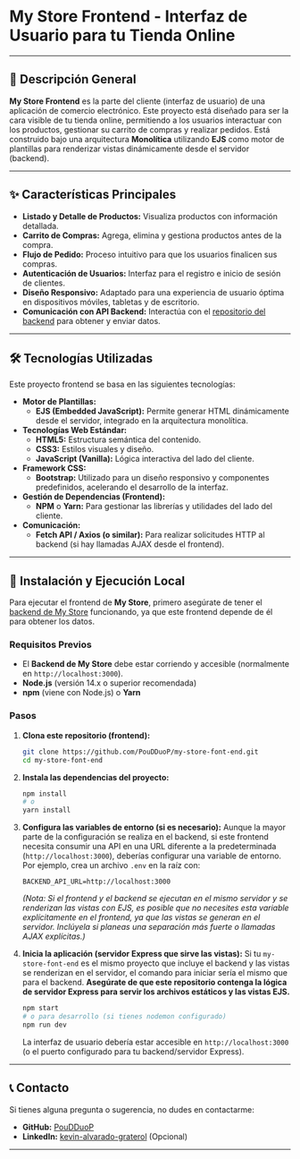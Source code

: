 # My Store Frontend - Interfaz de Usuario para tu Tienda Online

-----

## 🚀 Descripción General

**My Store Frontend** es la parte del cliente (interfaz de usuario) de una aplicación de comercio electrónico. Este proyecto está diseñado para ser la cara visible de tu tienda online, permitiendo a los usuarios interactuar con los productos, gestionar su carrito de compras y realizar pedidos. Está construido bajo una arquitectura **Monolítica** utilizando **EJS** como motor de plantillas para renderizar vistas dinámicamente desde el servidor (backend).

-----

## ✨ Características Principales

  * **Listado y Detalle de Productos:** Visualiza productos con información detallada.
  * **Carrito de Compras:** Agrega, elimina y gestiona productos antes de la compra.
  * **Flujo de Pedido:** Proceso intuitivo para que los usuarios finalicen sus compras.
  * **Autenticación de Usuarios:** Interfaz para el registro e inicio de sesión de clientes.
  * **Diseño Responsivo:** Adaptado para una experiencia de usuario óptima en dispositivos móviles, tabletas y de escritorio.
  * **Comunicación con API Backend:** Interactúa con el [repositorio del backend](https://github.com/PouDDuoP/my-store) para obtener y enviar datos.

-----

## 🛠️ Tecnologías Utilizadas

Este proyecto frontend se basa en las siguientes tecnologías:

  * **Motor de Plantillas:**
      * **EJS (Embedded JavaScript):** Permite generar HTML dinámicamente desde el servidor, integrado en la arquitectura monolítica.
  * **Tecnologías Web Estándar:**
      * **HTML5:** Estructura semántica del contenido.
      * **CSS3:** Estilos visuales y diseño.
      * **JavaScript (Vanilla):** Lógica interactiva del lado del cliente.
  * **Framework CSS:**
      * **Bootstrap:** Utilizado para un diseño responsivo y componentes predefinidos, acelerando el desarrollo de la interfaz.
  * **Gestión de Dependencias (Frontend):**
      * **NPM** o **Yarn:** Para gestionar las librerías y utilidades del lado del cliente.
  * **Comunicación:**
      * **Fetch API / Axios (o similar):** Para realizar solicitudes HTTP al backend (si hay llamadas AJAX desde el frontend).

-----

## 🚀 Instalación y Ejecución Local

Para ejecutar el frontend de **My Store**, primero asegúrate de tener el [backend de My Store](https://github.com/PouDDuoP/my-store) funcionando, ya que este frontend depende de él para obtener los datos.

### Requisitos Previos

  * El **Backend de My Store** debe estar corriendo y accesible (normalmente en `http://localhost:3000`).
  * **Node.js** (versión 14.x o superior recomendada)
  * **npm** (viene con Node.js) o **Yarn**

### Pasos

1.  **Clona este repositorio (frontend):**

    ```bash
    git clone https://github.com/PouDDuoP/my-store-font-end.git
    cd my-store-font-end
    ```

2.  **Instala las dependencias del proyecto:**

    ```bash
    npm install
    # o
    yarn install
    ```

3.  **Configura las variables de entorno (si es necesario):**
    Aunque la mayor parte de la configuración se realiza en el backend, si este frontend necesita consumir una API en una URL diferente a la predeterminada (`http://localhost:3000`), deberías configurar una variable de entorno. Por ejemplo, crea un archivo `.env` en la raíz con:

    ```env
    BACKEND_API_URL=http://localhost:3000
    ```

    *(Nota: Si el frontend y el backend se ejecutan en el mismo servidor y se renderizan las vistas con EJS, es posible que no necesites esta variable explícitamente en el frontend, ya que las vistas se generan en el servidor. Inclúyela si planeas una separación más fuerte o llamadas AJAX explícitas.)*

4.  **Inicia la aplicación (servidor Express que sirve las vistas):**
    Si tu `my-store-font-end` es el mismo proyecto que incluye el backend y las vistas se renderizan en el servidor, el comando para iniciar sería el mismo que para el backend. **Asegúrate de que este repositorio contenga la lógica de servidor Express para servir los archivos estáticos y las vistas EJS.**

    ```bash
    npm start
    # o para desarrollo (si tienes nodemon configurado)
    npm run dev
    ```

    La interfaz de usuario debería estar accesible en `http://localhost:3000` (o el puerto configurado para tu backend/servidor Express).

-----

## 📞 Contacto

Si tienes alguna pregunta o sugerencia, no dudes en contactarme:

  * **GitHub:** [PouDDuoP](https://www.google.com/search?q=https://github.com/PouDDuoP)
  * **LinkedIn:** [kevin-alvarado-graterol](https://www.linkedin.com/in/kevin-alvarado-graterol/) (Opcional)

-----
